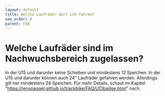 ```yaml
---
layout: default
title: Welche Laufräder darf ich fahren?
nav_order: 4
parent: FAQ
---
```


# Welche Laufräder sind im Nachwuchsbereich zugelassen?
In der U15 und darunter keine Scheiben und mindestens 12 Speichen. In der U15 und darunter können auch 24" Laufräder gefahren werden. Allerdings gilt her mindestens 24 Speichen.
Für mehr Details, schaut im Kapitel "https://jenspaggel.github.io/trackbike/FAQ/UCIbadge.html" nach.
